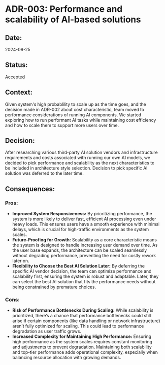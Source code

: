 # ADR-003: Performance and scalability of AI-based solutions

## Date:
2024-09-25

## Status:
Accepted

## Context:
Given system's high probablility to scale up as the time goes, and the decision made in ADR-002 about cost characteristic, team moved to performance considerations of running AI components. We started exploring how to run performant AI tasks while maintaining cost efficiency and how to scale them to support more users over time.

## Decision:
After researching various third-party AI solution vendors and infrastructure requirements and costs associated with running our own AI models, we decided to pick performance and scalability as the next characteristics to be included in architecture style selection. Decision to pick specific AI solution was deferred to the later time.

## Consequences:
### Pros:
- **Improved System Responsiveness:** By prioritizing performance, the system is more likely to deliver fast, efficient AI processing even under heavy loads. This ensures users have a smooth experience with minimal delays, which is crucial for high-traffic environments as the system scales.
- **Future-Proofing for Growth:** Scalability as a core characteristic means the system is designed to handle increasing user demand over time. As the user base expands, the architecture can be scaled seamlessly without degrading performance, preventing the need for costly rework later on.
- **Flexibility to Choose the Best AI Solution Later:** By deferring the specific AI vendor decision, the team can optimize performance and scalability first, ensuring the system is robust and adaptable. Later, they can select the best AI solution that fits the performance needs without being constrained by premature choices.

### Cons:
- **Risk of Performance Bottlenecks During Scaling:** While scalability is prioritized, there’s a chance that performance bottlenecks could still arise if certain components (like data handling or network infrastructure) aren’t fully optimized for scaling. This could lead to performance degradation as user traffic grows.
- **Increased Complexity for Maintaining High Performance:** Ensuring high performance as the system scales requires constant monitoring and adjustments to prevent degradation. Maintaining both scalability and top-tier performance adds operational complexity, especially when balancing resource allocation with growing demands.